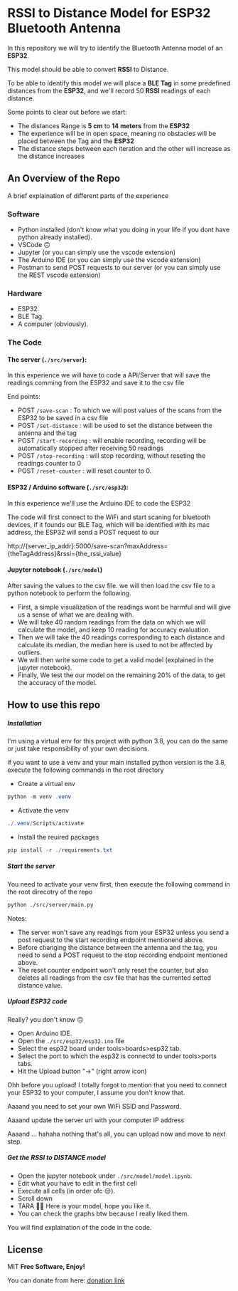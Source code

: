 # RSSI to Distance Model for ESP32 Bluetooth Antenna

In this repository we will try to identify the Bluetooth Antenna model of an **ESP32**.

This model should be able to convert **RSSI** to Distance.

To be able to identify this model we will place a **BLE Tag** in some predefined distances from the **ESP32**, and we'll record 50 **RSSI** readings of each distance.

Some points to clear out before we start:

* The distances Range is **5 cm** to **14 meters** from the **ESP32**
* The experience will be in open space, meaning no obstacles will be placed between the Tag and the **ESP32**
* The distance steps between each iteration and the other will increase as the distance increases

## An Overview of the Repo

A brief explaination of different parts of the experience

### Software

* Python installed (don't know what you doing in your life if you dont have python already installed).
* VSCode 🙃
* Jupyter (or you can simply use the vscode extension)
* The Arduino IDE (or you can simply use the vscode extension)
* Postman to send POST requests to our server (or you can simply use the REST vscode extension)

### Hardware

* ESP32.
* BLE Tag.
* A computer (obviously).

### The Code

#### The server (`./src/server`):

In this experience we will have to code a API/Server that will save the readings comming from the ESP32 and save it to the csv file

End points:

* POST `/save-scan` : To which we will post values of the scans from the ESP32 to be saved in a csv file
* POST `/set-distance` : will be used to set the distance between the antenna and the tag
* POST `/start-recording` : will enable recording, recording will be automatically stopped after receiving 50 readings
* POST `/stop-recording` : will stop recording, without reseting the readings counter to 0
* POST `/reset-counter` : will reset counter to 0.


#### ESP32 / Arduino software (`./src/esp32`):

In this experience we'll use the Arduino IDE to code the ESP32

The code will first connect to the WiFi and start scaning for bluetooth devices, if it founds our BLE Tag, which will be identified with its mac address, the ESP32 will send a POST request to our

http://{server_ip_addr}:5000/save-scan?maxAddress={theTagAddress}&rssi={the_rssi_value}


#### Jupyter notebook (`./src/model`)

After saving the values to the csv file. we will then load the csv file to a python notebook to perform the following.

* First, a simple visualization of the readings wont be harmful and will give us a sense of what we are dealing with.
* We will take 40 random readings from the data on which we will calculate the model, and keep 10 reading for accuracy evaluation.
* Then we will take the 40 readings corresponding to each distance and calculate its median, the median here is used to not be affected by outliers.
* We will then write some code to get a valid model (explained in the jupyter notebook).
* Finally, We test the our model on the remaining 20% of the data, to get the accuracy of the model.


## How to use this repo

##### Installation

I'm using a virtual env for this project with python 3.8, you can do the same or just take responsibility of your own decisions.

if you want to use a venv and your main installed python version is the 3.8, execute the following commands in the root directory

* Create a virtual env

```powershell
python -m venv .venv
```

* Activate the venv

```powershell
./.venv/Scripts/activate
```

* Install the reuired packages

```powershell
pip install -r ./requirements.txt
```



##### Start the server

You need to activate your venv first, then execute the following command in the root direcotry of the repo

```sh
python ./src/server/main.py
```

Notes:

* The server won't save any readings from your ESP32 unless you send a post request to the start recording endpoint mentionend above.
* Before changing the distance between the antenna and the tag, you need to send  a POST request to the stop recording endpoint mentioned above.
* The reset counter endpoint won't only reset the counter, but also deletes all readings from the csv file that has the currented setted distance value.


##### Upload ESP32 code

Really? you don't know 🙃

* Open Arduino IDE.
* Open the `./src/esp32/esp32.ino` file
* Select the esp32 board under tools>boards>esp32 tab.
* Select the port to which the esp32 is connectd to under tools>ports tabs.
* Hit the Upload button "→" (right arrow icon)

Ohh before you upload! I totally forgot to mention that you need to connect your ESP32 to your computer, I assume you don't know that.

Aaaand you need to set your own WiFi SSID and Password.

Aaaand update the server url with your computer IP address

Aaaand ... hahaha nothing that's all, you can upload now and move to next step.


##### Get the RSSI to DISTANCE model

* Open the jupyter notebook under `./src/model/model.ipynb`.
* Edit what you have to edit in the first cell
* Execute all cells (in order ofc 😒).
* Scroll down
* TARA 🎉🎉 Here is your model, hope you like it.
* You can check the graphs btw because I really liked them.

You will find explaination of the code in the code.

## License

MIT **Free Software, Enjoy!**

You can donate from here: [donation link](https://youtu.be/dQw4w9WgXcQ)
